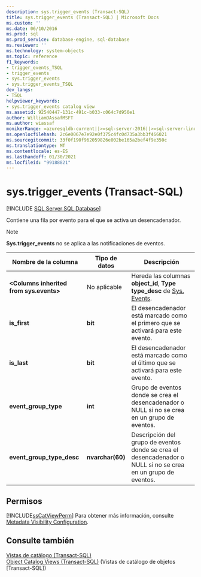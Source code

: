 ```yaml
---
description: sys.trigger_events (Transact-SQL)
title: sys.trigger_events (Transact-SQL) | Microsoft Docs
ms.custom: ''
ms.date: 06/10/2016
ms.prod: sql
ms.prod_service: database-engine, sql-database
ms.reviewer: ''
ms.technology: system-objects
ms.topic: reference
f1_keywords:
- trigger_events_TSQL
- trigger_events
- sys.trigger_events
- sys.trigger_events_TSQL
dev_langs:
- TSQL
helpviewer_keywords:
- sys.trigger_events catalog view
ms.assetid: 92540447-131c-491c-b033-c064c7d950e1
author: WilliamDAssafMSFT
ms.author: wiassaf
monikerRange: =azuresqldb-current||>=sql-server-2016||>=sql-server-linux-2017||=azuresqldb-mi-current
ms.openlocfilehash: 2c6e0067e7e92e0f375c4fc0d735a3bb3f466021
ms.sourcegitcommit: 33f0f190f962059826e002be165a2bef4f9e350c
ms.translationtype: MT
ms.contentlocale: es-ES
ms.lasthandoff: 01/30/2021
ms.locfileid: "99188821"
---
```

# <a name="systrigger_events-transact-sql"></a>sys.trigger_events (Transact-SQL)
[!INCLUDE [SQL Server SQL Database](../../includes/applies-to-version/sql-asdb.md)]

  Contiene una fila por evento para el que se activa un desencadenador.  
  
> [!NOTE]  
>  **Sys.trigger_events** no se aplica a las notificaciones de eventos.  
  
|Nombre de la columna|Tipo de datos|Descripción|  
|-----------------|---------------|-----------------|  
|**\<Columns inherited from sys.events>**|No aplicable|Hereda las columnas **object_id**, **Type** **type_desc** de [Sys. Events](../../relational-databases/system-catalog-views/sys-events-transact-sql.md).|  
|**is_first**|**bit**|El desencadenador está marcado como el primero que se activará para este evento.|  
|**is_last**|**bit**|El desencadenador está marcado como el último que se activará para este evento.|  
|**event_group_type**|**int**|Grupo de eventos donde se crea el desencadenador o NULL si no se crea en un grupo de eventos.|  
|**event_group_type_desc**|**nvarchar(60)**|Descripción del grupo de eventos donde se crea el desencadenador o NULL si no se crea en un grupo de eventos.|  
  
## <a name="permissions"></a>Permisos  
 [!INCLUDE[ssCatViewPerm](../../includes/sscatviewperm-md.md)] Para obtener más información, consulte [Metadata Visibility Configuration](../../relational-databases/security/metadata-visibility-configuration.md).  
  
## <a name="see-also"></a>Consulte también  
 [Vistas de catálogo &#40;Transact-SQL&#41;](../../relational-databases/system-catalog-views/catalog-views-transact-sql.md)   
 [Object Catalog Views &#40;Transact-SQL&#41;](../../relational-databases/system-catalog-views/object-catalog-views-transact-sql.md) (Vistas de catálogo de objetos [Transact-SQL])  
  
  
